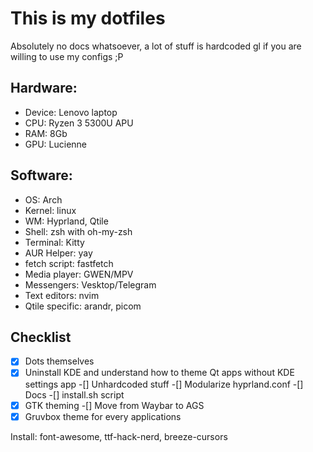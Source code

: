# This is my dotfiles
Absolutely no docs whatsoever, a lot of stuff is hardcoded
gl if you are willing to use my configs ;P

## Hardware: 
- Device: Lenovo laptop 
- CPU: Ryzen 3 5300U APU
- RAM: 8Gb
- GPU: Lucienne

## Software:
- OS: Arch
- Kernel: linux
- WM: Hyprland, Qtile
- Shell: zsh with oh-my-zsh
- Terminal: Kitty
- AUR Helper: yay
- fetch script: fastfetch
- Media player: GWEN/MPV
- Messengers: Vesktop/Telegram
- Text editors: nvim
- Qtile specific: arandr, picom

## Checklist
-[x] Dots themselves
-[x] Uninstall KDE and understand how to theme Qt apps without KDE settings app
-[] Unhardcoded stuff
-[] Modularize hyprland.conf
-[] Docs
-[] install.sh script 
-[x] GTK theming
-[] Move from Waybar to AGS
-[x] Gruvbox theme for every applications

Install: font-awesome, ttf-hack-nerd, breeze-cursors
